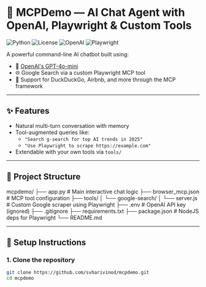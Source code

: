 # 🤖 MCPDemo — AI Chat Agent with OpenAI, Playwright & Custom Tools

![Python](https://img.shields.io/badge/python-3.11+-blue.svg)
![License](https://img.shields.io/badge/license-MIT-green)
![OpenAI](https://img.shields.io/badge/OpenAI-API-enabled-ff69b4)
![Playwright](https://img.shields.io/badge/Playwright-enabled-yellow)

A powerful command-line AI chatbot built using:

- 🧠 [OpenAI's GPT-4o-mini](https://platform.openai.com/)
- 🌐 Google Search via a custom Playwright MCP tool
- 🧰 Support for DuckDuckGo, Airbnb, and more through the MCP framework

---

## ✨ Features

- Natural multi-turn conversation with memory
- Tool-augmented queries like:
  - `"Search g-search for top AI trends in 2025"`
  - `"Use Playwright to scrape https://example.com"`
- Extendable with your own tools via `tools/`

---

## 📁 Project Structure

mcpdemo/
├── app.py # Main interactive chat logic
├── browser_mcp.json # MCP tool configuration
├── tools/
│ └── google-search/
│ └── server.js # Custom Google scraper using Playwright
├── .env # OpenAI API key (ignored)
├── .gitignore
├── requirements.txt
├── package.json # NodeJS deps for Playwright
└── README.md

---

## 🚀 Setup Instructions

### 1. Clone the repository

```bash
git clone https://github.com/svharivinod/mcpdemo.git
cd mcpdemo


